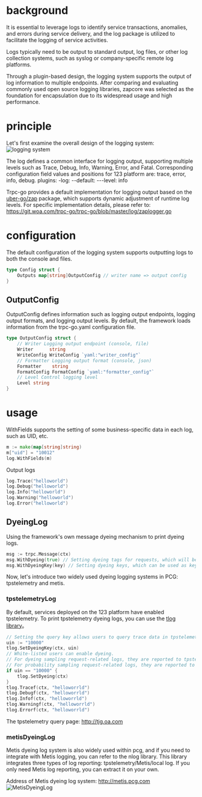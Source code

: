 # background

It is essential to leverage logs to identify service transactions, anomalies, and errors during service delivery, and the log package is utilized to facilitate the logging of service activities.

Logs typically need to be output to standard output, log files, or other log collection systems, such as syslog or company-specific remote log platforms.

Through a plugin-based design, the logging system supports the output of log information to multiple endpoints. After comparing and evaluating commonly used open source logging libraries, zapcore was selected as the foundation for encapsulation due to its widespread usage and high performance.

# principle

Let's first examine the overall design of the logging system:
![logging system](/.resources/developer_guide/module_design/log/log.png)

The log defines a common interface for logging output, supporting multiple levels such as Trace, Debug, Info, Warning, Error, and Fatal.
Corresponding configuration field values and positions for 123 platform are: trace, error, info, debug.
plugins:
-log:
--default:
---level: info

Trpc-go provides a default implementation for logging output based on the [uber-go/zap](https://github.com/uber-go/zap) package, which supports dynamic adjustment of runtime log levels. For specific implementation details, please refer to: https://git.woa.com/trpc-go/trpc-go/blob/master/log/zaplogger.go

# configuration

The default configuration of the logging system supports outputting logs to both the console and files.

``` go
type Config struct {
    Outputs map[string]OutputConfig // writer name => output config
}
```
## OutputConfig

OutputConfig defines information such as logging output endpoints, logging output formats, and logging output levels. By default, the framework loads information from the trpc-go.yaml configuration file.

``` go
type OutputConfig struct {
    // Writer Logging output endpoint (console, file)
    Writer      string
    WriteConfig WriteConfig `yaml:"writer_config"`
    // Formatter Logging output format (console, json)
    Formatter    string
    FormatConfig FormatConfig `yaml:"formatter_config"`
    // Level Control logging level
    Level string
}
```
# usage

WithFields supports the setting of some business-specific data in each log, such as UID, etc.

``` go
m := make(map[string]string)
m["uid"] = "10012"
log.WithFields(m)
```
Output logs
``` go
log.Trace("helloworld")
log.Debug("helloworld")
log.Info("helloworld")
log.Warning("helloworld")
log.Error("helloworld")
```
## DyeingLog

Using the framework's own message dyeing mechanism to print dyeing logs.

``` go
msg := trpc.Message(ctx)
msg.WithDyeing(true) // Setting dyeing tags for requests, which will be automatically passed downstream.
msg.WithDyeingKey(key) // Setting dyeing keys, which can be used as keywords for querying dyeing logs.
```
Now, let's introduce two widely used dyeing logging systems in PCG: tpstelemetry and metis.

### tpstelemetryLog
By default, services deployed on the 123 platform have enabled tpstelemetry. To print tpstelemetry dyeing logs, you can use the [tlog library](https://git.woa.com/trpc-go/trpc-opentracing-tjg/tree/master/tlog/example)。

``` go
// Setting the query key allows users to query trace data in tpstelemetry for dyeing or sampling requests.
uin := "10000"
tlog.SetDyeingKey(ctx, uin)
// White-listed users can enable dyeing.
// For dyeing sampling request-related logs, they are reported to tpstelemetry regardless of the log level.
// For probability sampling request-related logs, they are reported to tpstelemetry according to the log level.
if uin == "10000" {
    tlog.SetDyeing(ctx)
}
tlog.Tracef(ctx, "helloworrld")
tlog.Debugf(ctx, "helloworrld")
tlog.Infof(ctx, "helloworrld")
tlog.Warningf(ctx, "helloworrld")
tlog.Errorf(ctx, "helloworrld")
```

The tpstelemetry query page:
http://tjg.oa.com

### metisDyeingLog

Metis dyeing log system is also widely used within pcg, and if you need to integrate with Metis logging, you can refer to the nlog library. This library integrates three types of log reporting: tpstelemetry/Metis/local log. If you only need Metis log reporting, you can extract it on your own.

Address of Metis dyeing log system:
http://metis.pcg.com
![MetisDyeingLog](/.resources/developer_guide/module_design/log/metis.png)
